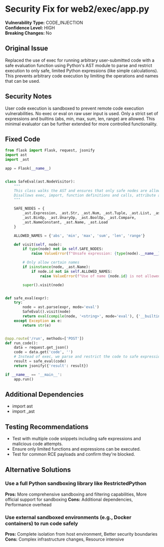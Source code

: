 # Security Fix for web2/exec/app.py

**Vulnerability Type:** CODE_INJECTION  
**Confidence Level:** HIGH  
**Breaking Changes:** No

## Original Issue
Replaced the use of exec for running arbitrary user-submitted code with a safe evaluation function using Python's AST module to parse and restrict execution to only safe, limited Python expressions (like simple calculations). This prevents arbitrary code execution by limiting the operations and names that can be used.

## Security Notes
User code execution is sandboxed to prevent remote code execution vulnerabilities. No exec or eval on raw user input is used. Only a strict set of expressions and builtins (abs, min, max, sum, len, range) are allowed. This minimal evaluator can be further extended for more controlled functionality.

## Fixed Code
```py
from flask import Flask, request, jsonify
import ast
import _ast

app = Flask(__name__)


class SafeEval(ast.NodeVisitor):
    """
    This class walks the AST and ensures that only safe nodes are allowed.
    Disallows exec, import, function definitions and calls, attribute access, etc.
    """

    SAFE_NODES = {
        _ast.Expression, _ast.Str, _ast.Num, _ast.Tuple, _ast.List, _ast.Dict,
        _ast.BinOp, _ast.UnaryOp, _ast.BoolOp, _ast.Compare,
        _ast.NameConstant, _ast.Name, _ast.Load
    }

    ALLOWED_NAMES = {'abs', 'min', 'max', 'sum', 'len', 'range'}

    def visit(self, node):
        if type(node) not in self.SAFE_NODES:
            raise ValueError(f"Unsafe expression: {type(node).__name__} not allowed")

        # Only allow certain names
        if isinstance(node, _ast.Name):
            if node.id not in self.ALLOWED_NAMES:
                raise ValueError(f"Use of name {node.id} is not allowed")

        super().visit(node)


def safe_eval(expr):
    try:
        node = ast.parse(expr, mode='eval')
        SafeEval().visit(node)
        return eval(compile(node, '<string>', mode='eval'), {'__builtins__': {}}, {})
    except Exception as e:
        return str(e)


@app.route('/run', methods=['POST'])
def run_code():
    data = request.get_json()
    code = data.get('code', '')
    # Instead of exec, we parse and restrict the code to safe expressions only
    result = safe_eval(code)
    return jsonify({'result': result})

if __name__ == '__main__':
    app.run()

```

## Additional Dependencies
- import ast
- import _ast

## Testing Recommendations
- Test with multiple code snippets including safe expressions and malicious code attempts.
- Ensure only limited functions and expressions can be executed.
- Test for common RCE payloads and confirm they're blocked.

## Alternative Solutions

### Use a full Python sandboxing library like RestrictedPython
**Pros:** More comprehensive sandboxing and filtering capabilities, More official support for sandboxing
**Cons:** Additional dependencies, Performance overhead

### Use external sandboxed environments (e.g., Docker containers) to run code safely
**Pros:** Complete isolation from host environment, Better security boundaries
**Cons:** Complex infrastructure changes, Resource intensive

